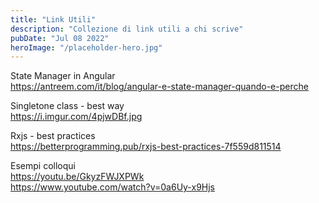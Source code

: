 ```yaml
---
title: "Link Utili"
description: "Collezione di link utili a chi scrive"
pubDate: "Jul 08 2022"
heroImage: "/placeholder-hero.jpg"
---
```


State Manager in Angular <br>
https://antreem.com/it/blog/angular-e-state-manager-quando-e-perche

Singletone class - best way <br>
https://i.imgur.com/4pjwDBf.jpg

Rxjs - best practices <br>
https://betterprogramming.pub/rxjs-best-practices-7f559d811514

Esempi colloqui <br>
https://youtu.be/GkyzFWJXPWk <br>
https://www.youtube.com/watch?v=0a6Uy-x9Hjs